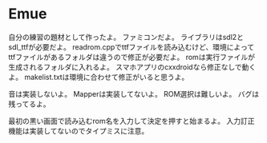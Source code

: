 # Emue
自分の練習の題材として作ったよ。
ファミコンだよ。
ライブラリはsdl2とsdl_ttfが必要だよ。
readrom.cppでttfファイルを読み込むけど、環境によってttfファイルがあるフォルダは違うので修正が必要だよ。
romは実行ファイルが生成されるフォルダに入れるよ。
スマホアプリのcxxdroidなら修正なしで動くよ。
makelist.txtは環境に合わせて修正がいると思うよ。

音は実装しないよ。
Mapperは実装してないよ。
ROM選択は難しいよ。
バグは残ってるよ。

最初の黒い画面で読み込むrom名を入力して決定を押すと始まるよ。
入力訂正機能は実装してないのでタイプミスに注意。
